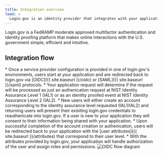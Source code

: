 ```yaml
---
title: Integration overview
lead: >
  Login.gov is an identity provider that integrates with your application using industry protocols.
---
```


Login.gov is a FedRAMP moderate approved multifactor authentication and identity proofing platform that makes online interactions with the U.S. government simple, efficient and intuitive.

<h2>Integration flow</h2>
* Once a service provider configuration is provided in one of login.gov's environments, users start at your application and are redirected back to login.gov via [OIDC]({{ site.baseurl }}/oidc) or [SAML]({{ site.baseurl }}/saml) protocols.
* Your application request will determine if the request will be processed as just an authenication request at NIST Identity Assurance Level 1 (IAL1) or as an identity proofed event at NIST Identity Assurance Level 2 (IAL2).
* New users will either create an account corresponding to the identity assurance level requested (IAL1/IAL2) and returning users will present their exisiting login.gov credentials to reauthenicate into login.gov. If a user is new to your application they will consent to their information being shared with your application.
* Upon successful completion of the account creation or authenication, users will be redirected back to your application with the [user attributes]({{ site.baseurl }}/attributes) that correspond to their user level.
* With the attributes provided by login.gov, your application will handle authorization of the user and assign roles and permissions.


<img src="{{ site.baseurl }}/assets/img/oidc-flow.png" alt="OIDC flow diagram" class="display-block grid-col flex-auto flex-align-center">




